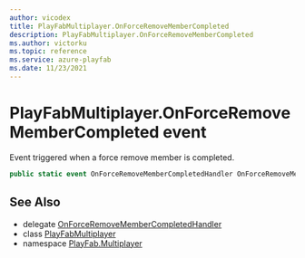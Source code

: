 ```yaml
---
author: vicodex
title: PlayFabMultiplayer.OnForceRemoveMemberCompleted
description: PlayFabMultiplayer.OnForceRemoveMemberCompleted
ms.author: victorku
ms.topic: reference
ms.service: azure-playfab
ms.date: 11/23/2021
---
```


# PlayFabMultiplayer.OnForceRemoveMemberCompleted event

Event triggered when a force remove member is completed.

```csharp
public static event OnForceRemoveMemberCompletedHandler OnForceRemoveMemberCompleted;
```

## See Also

* delegate [OnForceRemoveMemberCompletedHandler](../PlayFabMultiplayer.OnForceRemoveMemberCompletedHandler.md)
* class [PlayFabMultiplayer](../PlayFabMultiplayer.md)
* namespace [PlayFab.Multiplayer](../../PlayFabMultiplayerSDK.md)

